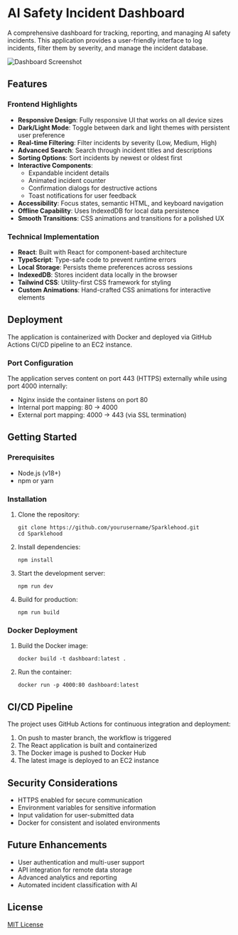 # AI Safety Incident Dashboard

A comprehensive dashboard for tracking, reporting, and managing AI safety incidents. This application provides a user-friendly interface to log incidents, filter them by severity, and manage the incident database.

![Dashboard Screenshot](./screenshot.png)

## Features

### Frontend Highlights

- **Responsive Design**: Fully responsive UI that works on all device sizes
- **Dark/Light Mode**: Toggle between dark and light themes with persistent user preference
- **Real-time Filtering**: Filter incidents by severity (Low, Medium, High)
- **Advanced Search**: Search through incident titles and descriptions
- **Sorting Options**: Sort incidents by newest or oldest first
- **Interactive Components**:
  - Expandable incident details
  - Animated incident counter
  - Confirmation dialogs for destructive actions
  - Toast notifications for user feedback
- **Accessibility**: Focus states, semantic HTML, and keyboard navigation
- **Offline Capability**: Uses IndexedDB for local data persistence
- **Smooth Transitions**: CSS animations and transitions for a polished UX

### Technical Implementation

- **React**: Built with React for component-based architecture
- **TypeScript**: Type-safe code to prevent runtime errors
- **Local Storage**: Persists theme preferences across sessions
- **IndexedDB**: Stores incident data locally in the browser
- **Tailwind CSS**: Utility-first CSS framework for styling
- **Custom Animations**: Hand-crafted CSS animations for interactive elements

## Deployment

The application is containerized with Docker and deployed via GitHub Actions CI/CD pipeline to an EC2 instance.

### Port Configuration

The application serves content on port 443 (HTTPS) externally while using port 4000 internally:

- Nginx inside the container listens on port 80
- Internal port mapping: 80 → 4000
- External port mapping: 4000 → 443 (via SSL termination)

## Getting Started

### Prerequisites

- Node.js (v18+)
- npm or yarn

### Installation

1. Clone the repository:
   ```
   git clone https://github.com/yourusername/Sparklehood.git
   cd Sparklehood
   ```

2. Install dependencies:
   ```
   npm install
   ```

3. Start the development server:
   ```
   npm run dev
   ```

4. Build for production:
   ```
   npm run build
   ```

### Docker Deployment

1. Build the Docker image:
   ```
   docker build -t dashboard:latest .
   ```

2. Run the container:
   ```
   docker run -p 4000:80 dashboard:latest
   ```

## CI/CD Pipeline

The project uses GitHub Actions for continuous integration and deployment:

1. On push to master branch, the workflow is triggered
2. The React application is built and containerized
3. The Docker image is pushed to Docker Hub
4. The latest image is deployed to an EC2 instance

## Security Considerations

- HTTPS enabled for secure communication
- Environment variables for sensitive information
- Input validation for user-submitted data
- Docker for consistent and isolated environments

## Future Enhancements

- User authentication and multi-user support
- API integration for remote data storage
- Advanced analytics and reporting
- Automated incident classification with AI

## License

[MIT License](LICENSE)
